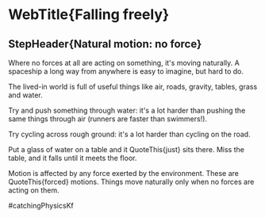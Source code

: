 # WebTitle{Falling freely}

## StepHeader{Natural motion: no force}

Where no forces at all are acting on something, it's moving naturally. A spaceship a long way from anywhere is easy to imagine, but hard to do.

The lived-in world is full of useful things like air, roads, gravity, tables, grass and water.

Try and push something through water: it's a lot harder than pushing the same things through air (runners are faster than swimmers!).

Try cycling across rough ground: it's a lot harder than cycling on the road.

Put a glass of water on a table and it QuoteThis{just} sits there. Miss the table, and it falls until it meets the floor.

Motion is affected by any force exerted by the environment. These are QuoteThis{forced} motions. Things move naturally only when no forces are acting on them.



#catchingPhysicsKf
